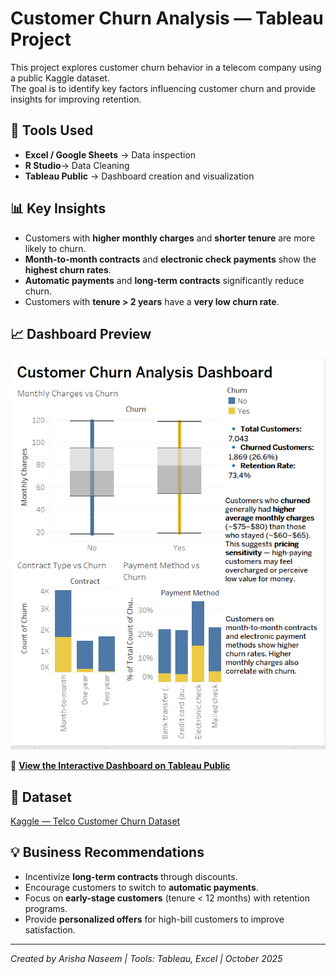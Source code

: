 # Customer Churn Analysis — Tableau Project

This project explores customer churn behavior in a telecom company using a public Kaggle dataset.  
The goal is to identify key factors influencing customer churn and provide insights for improving retention.

## 🔧 Tools Used
- **Excel / Google Sheets** → Data inspection
- **R **Studio****→ Data Cleaning
- **Tableau Public** → Dashboard creation and visualization  

## 📊 Key Insights
- Customers with **higher monthly charges** and **shorter tenure** are more likely to churn.  
- **Month-to-month contracts** and **electronic check payments** show the **highest churn rates**.  
- **Automatic payments** and **long-term contracts** significantly reduce churn.  
- Customers with **tenure > 2 years** have a **very low churn rate**.

## 📈 Dashboard Preview
![Dashboard Screenshot](dashboard_screenshots/churn_dashboard.png)

🔗 **[View the Interactive Dashboard on Tableau Public](https://public.tableau.com/app/profile/arisha.naseem/viz/CustomerChurnAnalysisDashboard_17617368020950/CustomerChurnAnalysisDashboard)**

## 📁 Dataset
[Kaggle — Telco Customer Churn Dataset](https://www.kaggle.com/blastchar/telco-customer-churn)

## 💡 Business Recommendations
- Incentivize **long-term contracts** through discounts.  
- Encourage customers to switch to **automatic payments**.  
- Focus on **early-stage customers** (tenure < 12 months) with retention programs.  
- Provide **personalized offers** for high-bill customers to improve satisfaction.

---

*Created by Arisha Naseem | Tools: Tableau, Excel | October 2025*

